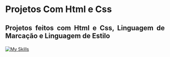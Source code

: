 <h1> Projetos Com Html e Css </h1>

<h2> <p align="justify"> Projetos feitos com Html e Css, Linguagem de Marcação e Linguagem de Estilo </p> </h2>

[![My Skills](https://skillicons.dev/icons?i=html,css)](https://skillicons.dev)



